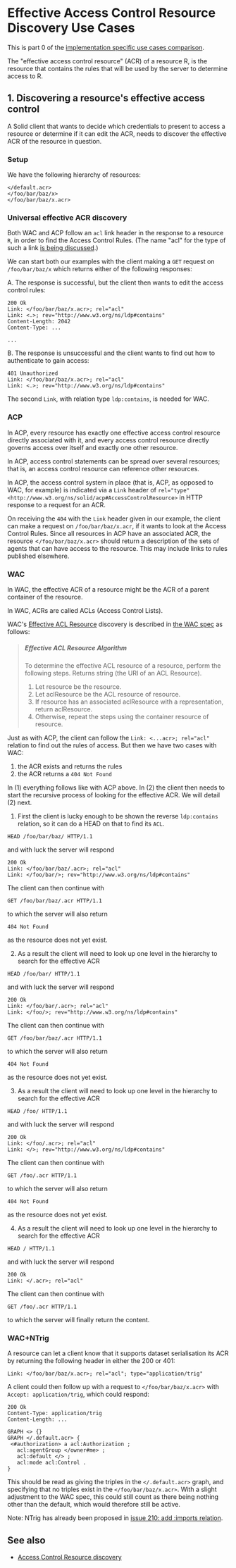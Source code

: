 # Effective Access Control Resource Discovery Use Cases

This is part 0 of the [implementation specific use cases comparison](./use-cases.md).

The "effective access control resource" (ACR) of a resource R, is the resource that contains the rules that will be used by the server to determine access to R.


## 1. Discovering a resource's effective access control

A Solid client that wants to decide which credentials to present to access a resource or determine if it can edit the ACR, needs to discover the effective ACR of the resource in question.

### Setup

We have the following hierarchy of resources:

```turtle  
</default.acr>
</foo/bar/baz/x>
</foo/bar/baz/x.acr>
```

### Universal effective ACR discovery

Both WAC and ACP follow an `acl` link header in the response to a resource `R`, in order to find the Access Control Rules. 
(The name "acl" for the type of such a link [is being discussed](https://github.com/solid/authorization-panel/issues/228).) 


We can start both our examples with the client making a `GET` request on `/foo/bar/baz/x` which returns either of the following responses:

  A. The response is successful, but the client then wants to edit the access control rules:
```HTTP
200 Ok
Link: </foo/bar/baz/x.acr>; rel="acl"
Link: <.>; rev="http://www.w3.org/ns/ldp#contains"
Content-Length: 2042
Content-Type: ...

...
```
  B. The response is unsuccessful and the client wants to find out how to authenticate to gain access:
```HTTP
401 Unauthorized
Link: </foo/bar/baz/x.acr>; rel="acl"
Link: <.>; rev="http://www.w3.org/ns/ldp#contains"
```

The second `Link`, with relation type `ldp:contains`, is needed for WAC.

### ACP

In ACP, every resource has exactly one effective access control resource directly associated with it, and every access control resource directly governs access over itself and exactly one other resource.

In ACP, access control statements can be spread over several resources; that is, an access control resource can reference other resources.

In ACP, the access control system in place (that is, ACP, as opposed to WAC, for example) is indicated via a `Link` header of `rel="type"` `<http://www.w3.org/ns/solid/acp#AccessControlResource>` in HTTP response to a request for an ACR.

On receiving the `404` with the `Link` header given in our example, the client can make a request on `/foo/bar/baz/x.acr`, if it wants to look at the Access Control Rules. 
Since all resources in ACP have an associated ACR, the resource <`/foo/bar/baz/x.acr>` should return a description of the sets of agents that can have access to the resource. 
This may include links to rules published elsewhere.

### WAC

In WAC, the effective ACR of a resource might be the ACR of a parent container of the resource.

In WAC, ACRs are called ACLs (Access Control Lists).

WAC's [Effective ACL Resource](https://solid.github.io/web-access-control-spec/#effective-acl-resource) discovery is described in [the WAC spec](https://solid.github.io/web-access-control-spec/) as follows:

> ##### Effective ACL Resource Algorithm
> To determine the effective ACL resource of a resource, perform the following steps. Returns string (the URI of an ACL Resource).
>
> 1. Let resource be the resource.
> 2. Let aclResource be the ACL resource of resource.
> 3. If resource has an associated aclResource with a representation, return aclResource.
> 4. Otherwise, repeat the steps using the container resource of resource.

Just as with ACP, the client can follow the `Link: <...acr>; rel="acl"` relation to find out the rules of access. 
But then we have two cases with WAC:

1. the ACR exists and returns the rules 
2. the ACR returns a `404 Not Found`

In (1) everything follows like with ACP above.
In (2) the client then needs to start the recursive process of looking for the effective ACR. 
We will detail (2) next.

1. First the client is lucky enough to be shown the reverse `ldp:contains` relation, so it can do a HEAD on that to find its `ACL`.
```HTTP
HEAD /foo/bar/baz/ HTTP/1.1
```
and with luck the server will respond
```HTTP
200 Ok
Link: </foo/bar/baz/.acr>; rel="acl"
Link: </foo/bar/>; rev="http://www.w3.org/ns/ldp#contains"
```
The client can then continue with
```HTTP
GET /foo/bar/baz/.acr HTTP/1.1
```
to which the server will also return
```HTTP
404 Not Found
```
as the resource does not yet exist.

2. As a result the client will need to look up one level in the hierarchy to search for the effective ACR
```HTTP
HEAD /foo/bar/ HTTP/1.1
```
and with luck the server will respond
```HTTP
200 Ok
Link: </foo/bar/.acr>; rel="acl"
Link: </foo/>; rev="http://www.w3.org/ns/ldp#contains"
```
The client can then continue with
```HTTP
GET /foo/bar/baz/.acr HTTP/1.1
```
to which the server will also return
```HTTP
404 Not Found
```
as the resource does not yet exist.

3. As a result the client will need to look up one level in the hierarchy to search for the effective ACR
```HTTP
HEAD /foo/ HTTP/1.1
```
and with luck the server will respond
```HTTP
200 Ok
Link: </foo/.acr>; rel="acl"
Link: </>; rev="http://www.w3.org/ns/ldp#contains"
```
The client can then continue with
```HTTP
GET /foo/.acr HTTP/1.1
```
to which the server will also return
```HTTP
404 Not Found
```
as the resource does not yet exist.

4. As a result the client will need to look up one level in the hierarchy to search for the effective ACR
```HTTP
HEAD / HTTP/1.1
```
and with luck the server will respond

```HTTP
200 Ok
Link: </.acr>; rel="acl"
```
The client can then continue with
```HTTP
GET /foo/.acr HTTP/1.1
```
to which the server will finally return the content.
                  
### WAC+NTrig

A resource can let a client know that it supports dataset serialisation its ACR by returning the following header in either the 200 or 401:

```HTTP
Link: </foo/bar/baz/x.acr>; rel="acl"; type="application/trig"
```
                                                         
A client could then follow up with a request to `</foo/bar/baz/x.acr>` with `Accept: application/trig`, which could respond:

```HTTP
200 Ok
Content-Type: application/trig
Content-Length: ...

GRAPH <> {}
GRAPH </.default.acr> {
 <#authorization> a acl:Authorization ;
   acl:agentGroup </owner#me> ;
   acl:default </> ;
   acl:mode acl:Control .
}
```

This should be read as giving the triples in the `</.default.acr>` graph, and specifying that no triples exist in the `</foo/bar/baz/x.acr>`.
With a slight adjustment to the WAC spec, this could still count as there being nothing other than the default, which would therefore still be active.

Note: NTrig has already been proposed in [issue 210: add :imports relation](https://github.com/solid/authorization-panel/issues/210).




## See also

- [Access Control Resource discovery](https://github.com/solid/authorization-panel/issues/228)
